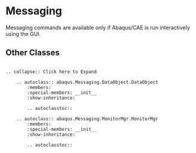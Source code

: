 # Messaging

Messaging commands are available only if Abaqus/CAE is run interactively using the GUI.

## Other Classes

```{eval-rst}

.. collapse:: Click here to Expand

    .. autoclass:: abaqus.Messaging.DataObject.DataObject
        :members:
        :special-members: __init__
        :show-inheritance:

        .. autoclasstoc::

    .. autoclass:: abaqus.Messaging.MonitorMgr.MonitorMgr
        :members:
        :special-members: __init__
        :show-inheritance:

        .. autoclasstoc::
```
